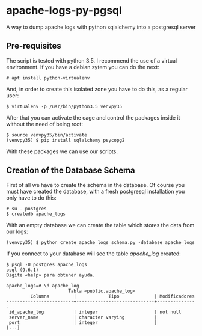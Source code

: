 # apache-logs-py-pgsql
A way to dump apache logs with python sqlalchemy into a postgresql server
## Pre-requisites
The script is tested with python 3.5. I recommend the use of a virtual environment. If you have a debian sytem you can do the next:
```
# apt install python-virtualenv
```
And, in order to create this isolated zone you have to do this, as a regular user:
```
$ virtualenv -p /usr/bin/python3.5 venvpy35
```
After that you can activate the cage and control the packages inside it without the need of being root:
```
$ source venvpy35/bin/activate
(venvpy35) $ pip install sqlalchemy psycopg2
```
With these packages we can use our scripts.
## Creation of the Database Schema
First of all we have to create the schema in the database. Of course you must have created the database, with a fresh postgresql installation you only have to do this:
```
# su - postgres
$ createdb apache_logs
```
With an empty database we can create the table which stores the data from our logs:
```
(venvpy35) $ python create_apache_logs_schema.py -database apache_logs
```
If you connect to your database will see the table *apache_log* created:
```
$ psql -U postgres apache_logs
psql (9.6.1)
Digite «help» para obtener ayuda.

apache_logs=# \d apache_log
                       Tabla «public.apache_log»
         Columna         |            Tipo             | Modificadores 
-------------------------+-----------------------------+---------------
 id_apache_log           | integer                     | not null
 server_name             | character varying           | 
 port                    | integer                     | 
[...]
```
